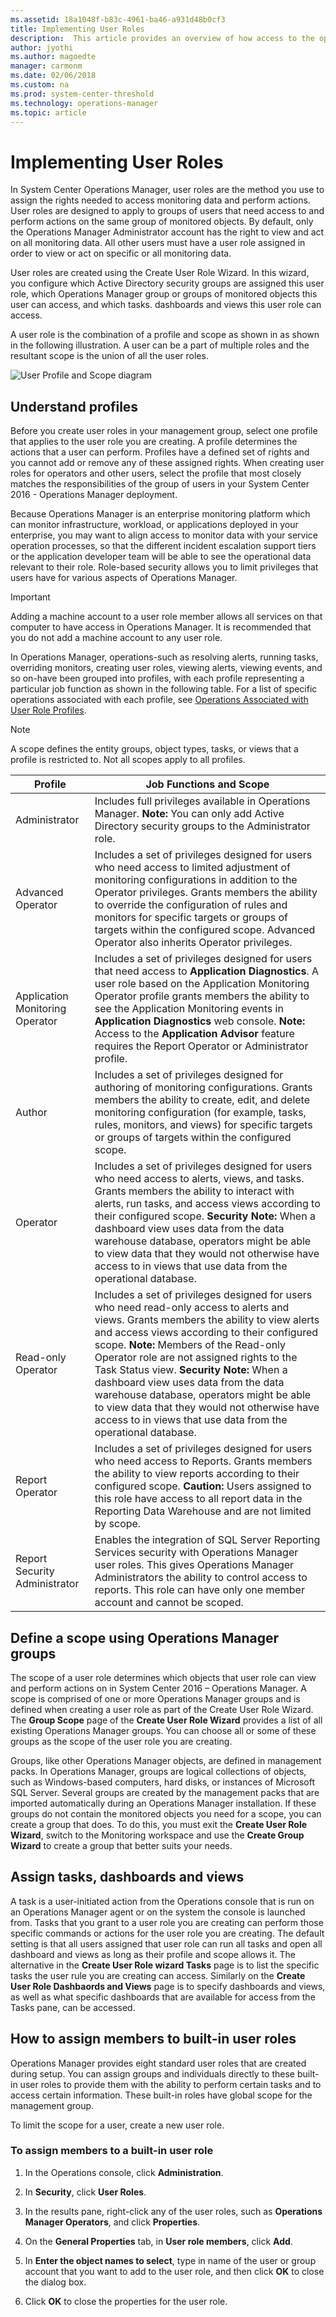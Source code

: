 ```yaml
---
ms.assetid: 18a1048f-b83c-4961-ba46-a931d48b0cf3
title: Implementing User Roles
description:  This article provides an overview of how access to the operational data in the Operations Manager consoles works and how to configure a user role to assign permission.  
author: jyothi
ms.author: magoedte
manager: carmonm
ms.date: 02/06/2018
ms.custom: na
ms.prod: system-center-threshold
ms.technology: operations-manager
ms.topic: article
---
```


# Implementing User Roles

In System Center Operations Manager, user roles are the method you use to assign the rights needed to access monitoring data and perform actions. User roles are designed to apply to groups of users that need access to and perform actions on the same group of monitored objects. By default, only the Operations Manager Administrator account has the right to view and act on all monitoring data. All other users must have a user role assigned in order to view or act on specific or all monitoring data.  
  
User roles are created using the Create User Role Wizard. In this wizard, you configure which Active Directory security groups are assigned this user role, which Operations Manager group or groups of monitored objects this user can access, and which tasks. dashboards and views this user role can access.  
  
A user role is the combination of a profile and scope as shown in as shown in the following illustration. A user can be a part of multiple roles and the resultant scope is the union of all the user roles.  
  
![User Profile and Scope diagram](./media/manage-security-overview/om2016-user-role.png)

## Understand profiles 

Before you create user roles in your management group, select one profile that applies to the user role you are creating. A profile determines the actions that a user can perform. Profiles have a defined set of rights and you cannot add or remove any of these assigned rights. When creating user roles for operators and other users, select the profile that most closely matches the responsibilities of the group of users in your System Center 2016 - Operations Manager deployment.  
  
Because Operations Manager is an enterprise monitoring platform which can monitor  infrastructure, workload, or applications deployed in your enterprise, you may want to align access to monitor data with your service operation processes, so that the different incident escalation support tiers or the application developer team will be able to see the operational data relevant to their role.  Role-based security allows you to limit privileges that users have for various aspects of Operations Manager.  
  
> [!IMPORTANT]  
> Adding a machine account to a user role member allows all services on that computer to have access in Operations Manager. It is recommended that you do not add a machine account to any user role.  
  
In Operations Manager, operations-such as resolving alerts, running tasks, overriding monitors, creating user roles, viewing alerts, viewing events, and so on-have been grouped into profiles, with each profile representing a particular job function as shown in the following table. For a list of specific operations associated with each profile, see [Operations Associated with User Role Profiles](manage-security-create-runas-account.md).  
  
> [!NOTE]  
> A scope defines the entity groups, object types, tasks, or views that a profile is restricted to. Not all scopes apply to all profiles.  
  
|Profile|Job Functions and Scope|  
|-----------|---------------------------|  
|Administrator|Includes full privileges available in Operations Manager. **Note:** You can only add Active Directory security groups to the Administrator role.|  
|Advanced Operator|Includes a set of privileges designed for users who need access to limited adjustment of monitoring configurations in addition to the Operator privileges. Grants members the ability to override the configuration of rules and monitors for specific targets or groups of targets within the configured scope. Advanced Operator also inherits Operator privileges.|  
|Application Monitoring Operator|Includes a set of privileges designed for users that need access to **Application Diagnostics**. A user role based on the Application Monitoring Operator profile grants members the ability to see the Application Monitoring events in **Application Diagnostics** web console. **Note:** Access to the **Application Advisor** feature requires the Report Operator or Administrator profile.|  
|Author|Includes a set of privileges designed for authoring of monitoring configurations. Grants members the ability to create, edit, and delete monitoring configuration (for example, tasks, rules, monitors, and views) for specific targets or groups of targets within the configured scope.|  
|Operator|Includes a set of privileges designed for users who need access to alerts, views, and tasks. Grants members the ability to interact with alerts, run tasks, and access views according to their configured scope. **Security Note:** When a dashboard view uses data from the data warehouse database, operators might be able to view data that they would not otherwise have access to in views that use data from the operational database.|  
|Read-only Operator|Includes a set of privileges designed for users who need read-only access to alerts and views. Grants members the ability to view alerts and access views according to their configured scope. **Note:** Members of the Read-only Operator role are not assigned rights to the Task Status view. **Security Note:** When a dashboard view uses data from the data warehouse database, operators might be able to view data that they would not otherwise have access to in views that use data from the operational database.|  
|Report Operator|Includes a set of privileges designed for users who need access to Reports. Grants members the ability to view reports according to their configured scope. **Caution:** Users assigned to this role have access to all report data in the Reporting Data Warehouse and are not limited by scope.|  
|Report Security Administrator|Enables the integration of SQL Server Reporting Services security with Operations Manager user roles. This gives Operations Manager Administrators the ability to control access to reports. This role can have only one member account and cannot be scoped.|  
  
## Define a scope using Operations Manager groups

The scope of a user role determines which objects that user role can view and perform actions on in System Center 2016 – Operations Manager. A scope is comprised of one or more Operations Manager groups and is defined when creating a user role as part of the Create User Role Wizard. The **Group Scope** page of the **Create User Role Wizard** provides a list of all existing Operations Manager groups. You can choose all or some of these groups as the scope of the user role you are creating. 

Groups, like other Operations Manager objects, are defined in management packs. In Operations Manager, groups are logical collections of objects, such as Windows-based computers, hard disks, or instances of Microsoft SQL Server. Several groups are created by the management packs that are imported automatically during an Operations Manager installation. If these groups do not contain the monitored objects you need for a scope, you can create a group that does. To do this, you must exit the **Create User Role Wizard**, switch to the Monitoring workspace and use the **Create Group Wizard** to create a group that better suits your needs.
  
## Assign tasks, dashboards and views

A task is a user-initiated action from the Operations console that is run on an Operations Manager agent or on the system the console is launched from.  Tasks that you grant to a user role you are creating can perform those specific commands or actions for the user role you are creating.  The default setting is that all users assigned that user role can run all tasks and open all dashboard and views as long as their profile and scope allows it. The alternative in the **Create User Role wizard Tasks** page is to list the specific tasks the user rule you are creating can access.  Similarly on the **Create User Role Dashbaords and Views** page is to specify dashboards and views, as well as what specific dashboards that are available for access from the Tasks pane, can be accessed.  

## How to assign members to built-in user roles

Operations Manager provides eight standard user roles that are created during setup. You can assign groups and individuals directly to these built-in user roles to provide them with the ability to perform certain tasks and to access certain information.  These built-in roles have global scope for the management group.
  
To limit the scope for a user, create a new user role.  
  
### To assign members to a built-in user role
  
1.  In the Operations console, click **Administration**.  
  
2.  In **Security**, click **User Roles**.  
  
3.  In the results pane, right-click any of the user roles, such as **Operations Manager Operators**, and click **Properties**.  
  
4.  On the **General Properties** tab, in **User role members**, click **Add**.  
  
5.  In **Enter the object names to select**, type in name of the user or group account that you want to add to the user role, and then click **OK** to close the dialog box.  
  
6.  Click **OK** to close the properties for the user role.  
